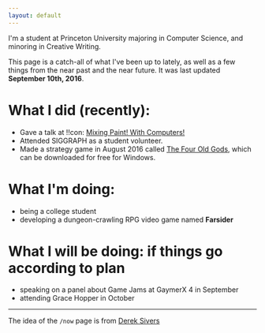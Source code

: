 ```yaml
---
layout: default
---
```


I'm a student at Princeton University majoring in Computer Science, and minoring in Creative Writing. 

This page is a catch-all of what I've been up to lately, as well as a few things from the near past and the near future. It was last updated **September 10th, 2016**.

# What I did (recently):

* Gave a talk at !!con: [Mixing Paint! With Computers!](http://confreaks.tv/videos/bangbangcon2016-mixing-paint-with-computers)
* Attended SIGGRAPH as a student volunteer.
* Made a strategy game in August 2016 called [The Four Old Gods](https://amorphous.itch.io/the-four-old-gods), which can be downloaded for free for Windows.

# What I'm doing:

* being a college student
* developing a dungeon-crawling RPG video game named **Farsider**

# What I will be doing: <span class='small'>if things go according to plan</span>

* speaking on a panel about Game Jams at GaymerX 4 in September
* attending Grace Hopper in October

---

The idea of the `/now` page is from [Derek Sivers](https://sivers.org/nowff)
